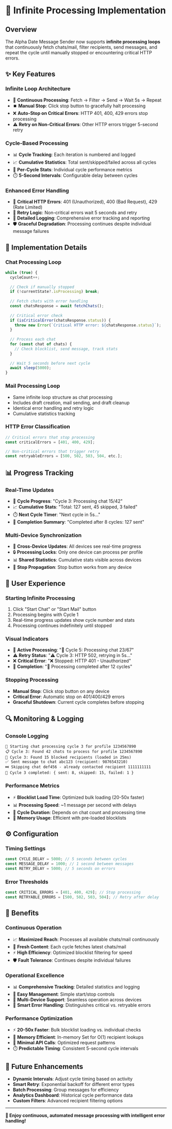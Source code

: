 # 🔄 Infinite Processing Implementation

## Overview

The Alpha Date Message Sender now supports **infinite processing loops** that continuously fetch chats/mail, filter recipients, send messages, and repeat the cycle until manually stopped or encountering critical HTTP errors.

## ✨ Key Features

### **Infinite Loop Architecture**
- 🔄 **Continuous Processing**: Fetch → Filter → Send → Wait 5s → Repeat
- ⏹️ **Manual Stop**: Click stop button to gracefully halt processing
- ❌ **Auto-Stop on Critical Errors**: HTTP 401, 400, 429 errors stop processing
- ⚠️ **Retry on Non-Critical Errors**: Other HTTP errors trigger 5-second retry

### **Cycle-Based Processing**
- 📊 **Cycle Tracking**: Each iteration is numbered and logged
- 📈 **Cumulative Statistics**: Total sent/skipped/failed across all cycles
- 🔄 **Per-Cycle Stats**: Individual cycle performance metrics
- ⏱️ **5-Second Intervals**: Configurable delay between cycles

### **Enhanced Error Handling**
- 🚨 **Critical HTTP Errors**: 401 (Unauthorized), 400 (Bad Request), 429 (Rate Limited)
- 🔄 **Retry Logic**: Non-critical errors wait 5 seconds and retry
- 📝 **Detailed Logging**: Comprehensive error tracking and reporting
- 🛡️ **Graceful Degradation**: Processing continues despite individual message failures

## 🔧 Implementation Details

### **Chat Processing Loop**
```typescript
while (true) {
  cycleCount++;
  
  // Check if manually stopped
  if (!currentState?.isProcessing) break;
  
  // Fetch chats with error handling
  const chatsResponse = await fetchChats();
  
  // Critical error check
  if (isCriticalError(chatsResponse.status)) {
    throw new Error(`Critical HTTP error: ${chatsResponse.status}`);
  }
  
  // Process each chat
  for (const chat of chats) {
    // Check blocklist, send message, track stats
  }
  
  // Wait 5 seconds before next cycle
  await sleep(5000);
}
```

### **Mail Processing Loop**
- Same infinite loop structure as chat processing
- Includes draft creation, mail sending, and draft cleanup
- Identical error handling and retry logic
- Cumulative statistics tracking

### **HTTP Error Classification**
```typescript
// Critical errors that stop processing
const criticalErrors = [401, 400, 429];

// Non-critical errors that trigger retry
const retryableErrors = [500, 502, 503, 504, etc.];
```

## 📊 Progress Tracking

### **Real-Time Updates**
- 🔄 **Cycle Progress**: "Cycle 3: Processing chat 15/42"
- 📈 **Cumulative Stats**: "Total: 127 sent, 45 skipped, 3 failed"
- ⏱️ **Next Cycle Timer**: "Next cycle in 5s..."
- 🏁 **Completion Summary**: "Completed after 8 cycles: 127 sent"

### **Multi-Device Synchronization**
- 📱 **Cross-Device Updates**: All devices see real-time progress
- 🔒 **Processing Locks**: Only one device can process per profile
- 📊 **Shared Statistics**: Cumulative stats visible across devices
- 🛑 **Stop Propagation**: Stop button works from any device

## 🎯 User Experience

### **Starting Infinite Processing**
1. Click "Start Chat" or "Start Mail" button
2. Processing begins with Cycle 1
3. Real-time progress updates show cycle number and stats
4. Processing continues indefinitely until stopped

### **Visual Indicators**
- 🔄 **Active Processing**: "🔄 Cycle 5: Processing chat 23/67"
- ⚠️ **Retry Status**: "⚠️ Cycle 3: HTTP 502, retrying in 5s..."
- ❌ **Critical Error**: "❌ Stopped: HTTP 401 - Unauthorized"
- 🏁 **Completion**: "🏁 Processing completed after 12 cycles"

### **Stopping Processing**
- **Manual Stop**: Click stop button on any device
- **Critical Error**: Automatic stop on 401/400/429 errors
- **Graceful Shutdown**: Current cycle completes before stopping

## 🔍 Monitoring & Logging

### **Console Logging**
```
🔄 Starting chat processing cycle 3 for profile 1234567890
📋 Cycle 3: Found 42 chats to process for profile 1234567890
🚫 Cycle 3: Found 15 blocked recipients (loaded in 25ms)
✅ Sent message to chat abc123 (recipient: 9876543210)
⏭️ Skipping chat def456 - already contacted recipient 1111111111
🏁 Cycle 3 completed: { sent: 8, skipped: 15, failed: 1 }
```

### **Performance Metrics**
- ⚡ **Blocklist Load Time**: Optimized bulk loading (20-50x faster)
- 📊 **Processing Speed**: ~1 message per second with delays
- 🔄 **Cycle Duration**: Depends on chat count and processing time
- 💾 **Memory Usage**: Efficient with pre-loaded blocklists

## ⚙️ Configuration

### **Timing Settings**
```typescript
const CYCLE_DELAY = 5000; // 5 seconds between cycles
const MESSAGE_DELAY = 1000; // 1 second between messages
const RETRY_DELAY = 5000; // 5 seconds on errors
```

### **Error Thresholds**
```typescript
const CRITICAL_ERRORS = [401, 400, 429]; // Stop processing
const RETRYABLE_ERRORS = [500, 502, 503, 504]; // Retry after delay
```

## 🚀 Benefits

### **Continuous Operation**
- 📈 **Maximized Reach**: Processes all available chats/mail continuously
- 🔄 **Fresh Content**: Each cycle fetches latest chats/mail
- ⚡ **High Efficiency**: Optimized blocklist filtering for speed
- 🛡️ **Fault Tolerance**: Continues despite individual failures

### **Operational Excellence**
- 📊 **Comprehensive Tracking**: Detailed statistics and logging
- 🔧 **Easy Management**: Simple start/stop controls
- 📱 **Multi-Device Support**: Seamless operation across devices
- 🎯 **Smart Error Handling**: Distinguishes critical vs. retryable errors

### **Performance Optimization**
- ⚡ **20-50x Faster**: Bulk blocklist loading vs. individual checks
- 💾 **Memory Efficient**: In-memory Set for O(1) recipient lookups
- 🔄 **Minimal API Calls**: Optimized request patterns
- ⏱️ **Predictable Timing**: Consistent 5-second cycle intervals

## 🔮 Future Enhancements

- **Dynamic Intervals**: Adjust cycle timing based on activity
- **Smart Retry**: Exponential backoff for different error types
- **Batch Processing**: Group messages for efficiency
- **Analytics Dashboard**: Historical cycle performance data
- **Custom Filters**: Advanced recipient filtering options

---

**🎉 Enjoy continuous, automated message processing with intelligent error handling!** 